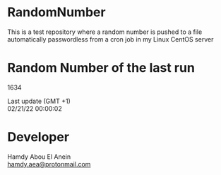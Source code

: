 # RandomNumber    
This is a test repository where a random number is pushed to a file automatically passwordless from a cron job in my Linux CentOS server    
# Random Number of the last run   
1634
      
Last update (GMT +1)    
02/21/22 00:00:02
# Developer    
Hamdy Abou El Anein   
hamdy.aea@protonmail.com
